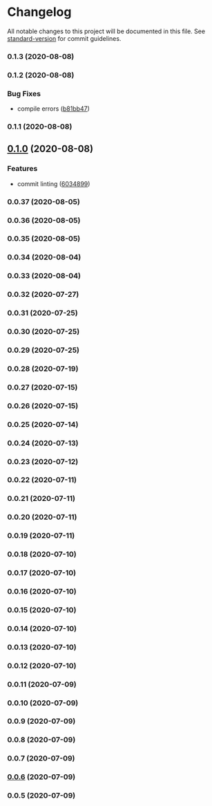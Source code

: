 # Changelog

All notable changes to this project will be documented in this file. See [standard-version](https://github.com/conventional-changelog/standard-version) for commit guidelines.

### 0.1.3 (2020-08-08)

### 0.1.2 (2020-08-08)


### Bug Fixes

* compile errors ([b81bb47](https://github.com/QuantumlyTangled/Monstercat.ts/commit/b81bb47f2672e7c0eef1f2d61dfe96dc880facc4))

### 0.1.1 (2020-08-08)

## [0.1.0](https://github.com/QuantumlyTangled/Monstercat.ts/compare/v0.0.37...v0.1.0) (2020-08-08)


### Features

* commit linting ([6034899](https://github.com/QuantumlyTangled/Monstercat.ts/commit/6034899cd99c55878cd52bd70c276f0170ac9b9a))

### 0.0.37 (2020-08-05)

### 0.0.36 (2020-08-05)

### 0.0.35 (2020-08-05)

### 0.0.34 (2020-08-04)

### 0.0.33 (2020-08-04)

### 0.0.32 (2020-07-27)

### 0.0.31 (2020-07-25)

### 0.0.30 (2020-07-25)

### 0.0.29 (2020-07-25)

### 0.0.28 (2020-07-19)

### 0.0.27 (2020-07-15)

### 0.0.26 (2020-07-15)

### 0.0.25 (2020-07-14)

### 0.0.24 (2020-07-13)

### 0.0.23 (2020-07-12)

### 0.0.22 (2020-07-11)

### 0.0.21 (2020-07-11)

### 0.0.20 (2020-07-11)

### 0.0.19 (2020-07-11)

### 0.0.18 (2020-07-10)

### 0.0.17 (2020-07-10)

### 0.0.16 (2020-07-10)

### 0.0.15 (2020-07-10)

### 0.0.14 (2020-07-10)

### 0.0.13 (2020-07-10)

### 0.0.12 (2020-07-10)

### 0.0.11 (2020-07-09)

### 0.0.10 (2020-07-09)

### 0.0.9 (2020-07-09)

### 0.0.8 (2020-07-09)

### 0.0.7 (2020-07-09)

### [0.0.6](https://github.com/QuantumlyTangled/Monstercat.ts/compare/v0.0.5...v0.0.6) (2020-07-09)

### 0.0.5 (2020-07-09)

